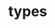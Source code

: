 # types

<!-- TODO: https://www.typescriptlang.org/docs/handbook/declaration-files/by-example.html -->
